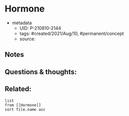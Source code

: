 ---
---

# Hormone

- metadata
	- UID: P-210810-2144
	- tags: #created/2021/Aug/10, #permanent/concept 
	- source: 

## Notes


## Questions & thoughts:


## Related:
```dataview
list
from [[Hormone]]
sort file.name asc
```